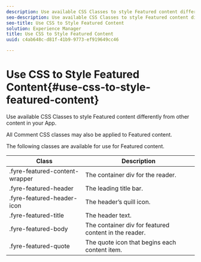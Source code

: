 ```yaml
---
description: Use available CSS Classes to style Featured content differently from other content in your App.
seo-description: Use available CSS Classes to style Featured content differently from other content in your App.
seo-title: Use CSS to Style Featured Content
solution: Experience Manager
title: Use CSS to Style Featured Content
uuid: c4ab648c-d81f-41b9-9773-ef919649cc46

---
```


# Use CSS to Style Featured Content{#use-css-to-style-featured-content}

Use available CSS Classes to style Featured content differently from other content in your App.

All Comment CSS classes may also be applied to Featured content.

The following classes are available for use for Featured content.

|  Class | Description |
|---|---|
|  .fyre-featured-content-wrapper | The container div for the reader. |
|  .fyre-featured-header | The leading title bar. |
|  .fyre-featured-header-icon | The header’s quill icon. |
|  .fyre-featured-title | The header text. |
|  .fyre-featured-body | The container div for featured content in the reader. |
|  .fyre-featured-quote | The quote icon that begins each content item. |

